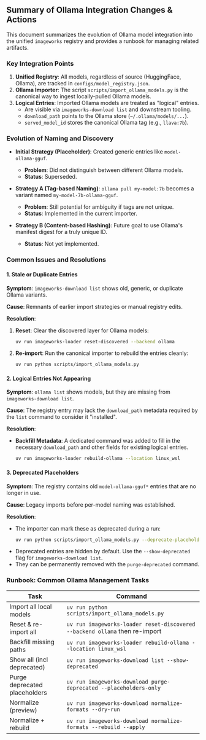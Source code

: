 ## Summary of Ollama Integration Changes & Actions

This document summarizes the evolution of Ollama model integration into the unified
`imageworks` registry and provides a runbook for managing related artifacts.

### Key Integration Points

1.  **Unified Registry**: All models, regardless of source (HuggingFace, Ollama),
    are tracked in `configs/model_registry.json`.
2.  **Ollama Importer**: The script `scripts/import_ollama_models.py` is the
    canonical way to ingest locally-pulled Ollama models.
3.  **Logical Entries**: Imported Ollama models are treated as "logical" entries.
    - Are visible via `imageworks-download list` and downstream tooling.
    - `download_path` points to the Ollama store (`~/.ollama/models/...`).
    - `served_model_id` stores the canonical Ollama tag (e.g., `llava:7b`).

### Evolution of Naming and Discovery

-   **Initial Strategy (Placeholder)**: Created generic entries like
    `model-ollama-gguf`.
    -   **Problem**: Did not distinguish between different Ollama models.
    -   **Status**: Superseded.

-   **Strategy A (Tag-based Naming)**: `ollama pull my-model:7b` becomes a variant
    named `my-model-7b-ollama-gguf`.
    -   **Problem**: Still potential for ambiguity if tags are not unique.
    -   **Status**: Implemented in the current importer.

-   **Strategy B (Content-based Hashing)**: Future goal to use Ollama's manifest
    digest for a truly unique ID.
    -   **Status**: Not yet implemented.

### Common Issues and Resolutions

#### 1. Stale or Duplicate Entries

**Symptom**: `imageworks-download list` shows old, generic, or duplicate Ollama
variants.

**Cause**: Remnants of earlier import strategies or manual registry edits.

**Resolution**:

1.  **Reset**: Clear the discovered layer for Ollama models:
    ```bash
    uv run imageworks-loader reset-discovered --backend ollama
    ```
2.  **Re-import**: Run the canonical importer to rebuild the entries cleanly:
    ```bash
    uv run python scripts/import_ollama_models.py
    ```

#### 2. Logical Entries Not Appearing

**Symptom**: `ollama list` shows models, but they are missing from
`imageworks-download list`.

**Cause**: The registry entry may lack the `download_path` metadata required by
the `list` command to consider it "installed".

**Resolution**:

-   **Backfill Metadata**: A dedicated command was added to fill in the necessary
    `download_path` and other fields for existing logical entries.
    ```bash
    uv run imageworks-loader rebuild-ollama --location linux_wsl
    ```

#### 3. Deprecated Placeholders

**Symptom**: The registry contains old `model-ollama-gguf*` entries that are no
longer in use.

**Cause**: Legacy imports before per-model naming was established.

**Resolution**:

-   The importer can mark these as deprecated during a run:
    ```bash
    uv run python scripts/import_ollama_models.py --deprecate-placeholders
    ```
-   Deprecated entries are hidden by default. Use the `--show-deprecated` flag for
    `imageworks-download list`.
-   They can be permanently removed with the `purge-deprecated` command.

### Runbook: Common Ollama Management Tasks

| Task                        | Command                                                              |
| --------------------------- | -------------------------------------------------------------------- |
| Import all local models     | `uv run python scripts/import_ollama_models.py`                      |
| Reset & re-import all       | `uv run imageworks-loader reset-discovered --backend ollama` then re-import |
| Backfill missing paths      | `uv run imageworks-loader rebuild-ollama --location linux_wsl`       |
| Show all (incl deprecated)  | `uv run imageworks-download list --show-deprecated`                  |
| Purge deprecated placeholders | `uv run imageworks-download purge-deprecated --placeholders-only`    |
| Normalize (preview)         | `uv run imageworks-download normalize-formats --dry-run`             |
| Normalize + rebuild         | `uv run imageworks-download normalize-formats --rebuild --apply`     |
